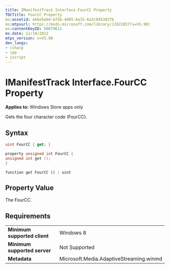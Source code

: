 ```yaml
---
title: IManifestTrack Interface.FourCC Property
TOCTitle: FourCC Property
ms:assetid: e66e5eb4-bf5b-4d05-ba15-6a3c0453037b
ms:mtpsurl: https://msdn.microsoft.com/library/JJ822857(v=VS.90)
ms:contentKeyID: 50079611
ms.date: 11/19/2012
mtps_version: v=VS.90
dev_langs:
- csharp
- cpp
- jscript
---
```


# IManifestTrack Interface.FourCC Property

**Applies to:** Windows Store apps only

Gets the four character code (FourCC).

## Syntax

```csharp
uint FourCC { get; }
```

```cpp
property unsigned int FourCC {
unsigned int get ();
}
```

```jscript
function get FourCC () : uint
```

## Property Value

The FourCC.

## Requirements

|||
|--- |--- |
|**Minimum supported client**|Windows 8|
|**Minimum supported server**|Not Supported|
|**Metadata**|Microsoft.Media.AdaptiveStreaming.winmd|
